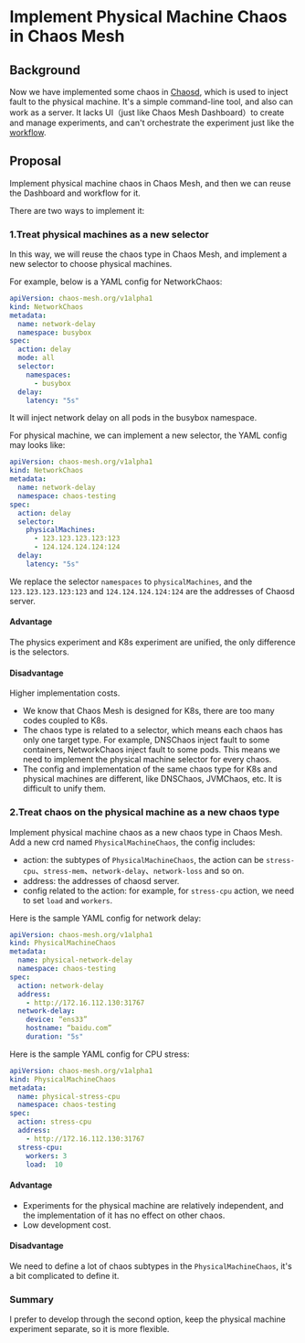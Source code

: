 # Implement Physical Machine Chaos in Chaos Mesh

## Background

Now we have implemented some chaos in [Chaosd](https://github.com/chaos-mesh/chaosd), which is used to inject fault to the physical machine. It's a simple command-line tool, and also can work as a server. It lacks UI（just like Chaos Mesh Dashboard）to create and manage experiments, and can't orchestrate the experiment just like the [workflow](https://chaos-mesh.org/docs/create-chaos-mesh-workflow).


## Proposal

Implement physical machine chaos in Chaos Mesh, and then we can reuse the Dashboard and workflow for it.

There are two ways to implement it:

### 1.Treat physical machines as a new selector

In this way, we will reuse the chaos type in Chaos Mesh, and implement a new selector to choose physical machines.

For example, below is a YAML config for NetworkChaos:

```YAML
apiVersion: chaos-mesh.org/v1alpha1
kind: NetworkChaos
metadata:
  name: network-delay
  namespace: busybox
spec:
  action: delay
  mode: all
  selector:
    namespaces:
      - busybox
  delay:
    latency: "5s"
```

It will inject network delay on all pods in the busybox namespace.

For physical machine, we can implement a new selector, the YAML config may looks like:

```YAML
apiVersion: chaos-mesh.org/v1alpha1
kind: NetworkChaos
metadata:
  name: network-delay
  namespace: chaos-testing
spec:
  action: delay
  selector:
    physicalMachines:
      - 123.123.123.123:123
      - 124.124.124.124:124
  delay:
    latency: "5s"
```

We replace the selector `namespaces` to `physicalMachines`, and the `123.123.123.123:123` and `124.124.124.124:124` are the addresses of Chaosd server.

#### Advantage

The physics experiment and K8s experiment are unified, the only difference is the selectors.

#### Disadvantage

Higher implementation costs. 

- We know that Chaos Mesh is designed for K8s, there are too many codes coupled to K8s. 
- The chaos type is related to a selector, which means each chaos has only one target type. For example, DNSChaos inject fault to some containers, NetworkChaos inject fault to some pods. This means we need to implement the physical machine selector for every chaos.
- The config and implementation of the same chaos type for K8s and physical machines are different, like DNSChaos, JVMChaos, etc. It is difficult to unify them.

### 2.Treat chaos on the physical machine as a new chaos type

Implement physical machine chaos as a new chaos type in Chaos Mesh. Add a new crd named `PhysicalMachineChaos`, the config includes:
- action: the subtypes of `PhysicalMachineChaos`, the action can be `stress-cpu`、`stress-mem`、`network-delay`、`network-loss` and so on.
- address: the addresses of chaosd server.
- config related to the action: for example, for `stress-cpu` action, we need to set `load` and `workers`.

Here is the sample YAML config for network delay:

```YAML
apiVersion: chaos-mesh.org/v1alpha1
kind: PhysicalMachineChaos
metadata:
  name: physical-network-delay
  namespace: chaos-testing
spec:
  action: network-delay
  address: 
    - http://172.16.112.130:31767
  network-delay:
    device: “ens33”
    hostname: “baidu.com” 
    duration: "5s"
```

Here is the sample YAML config for CPU stress:

```YAML
apiVersion: chaos-mesh.org/v1alpha1
kind: PhysicalMachineChaos
metadata:
  name: physical-stress-cpu
  namespace: chaos-testing
spec:
  action: stress-cpu
  address: 
    - http://172.16.112.130:31767
  stress-cpu:
    workers: 3
    load:  10
```

#### Advantage

- Experiments for the physical machine are relatively independent, and the implementation of it has no effect on other chaos.
- Low development cost.

#### Disadvantage

We need to define a lot of chaos subtypes in the `PhysicalMachineChaos`, it's a bit complicated to define it.

### Summary

I prefer to develop through the second option, keep the physical machine experiment separate, so it is more flexible.
